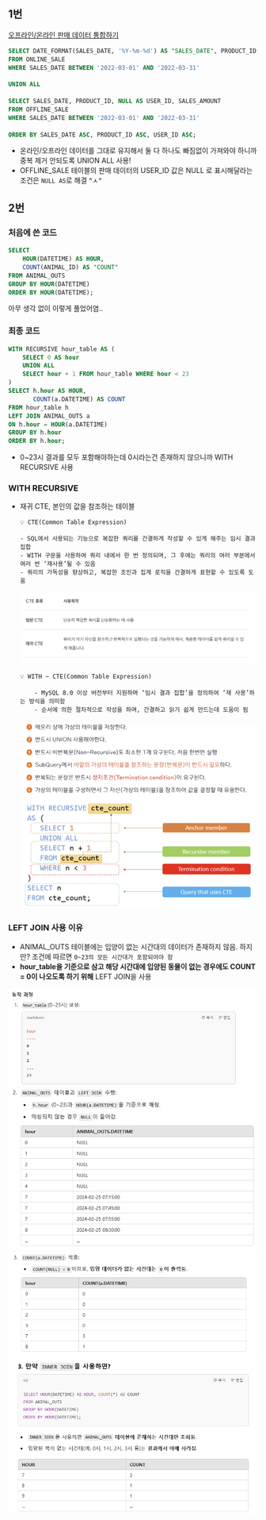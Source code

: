 ## 1번
[오프라인/온라인 판매 데이터 통합하기](https://school.programmers.co.kr/learn/courses/30/lessons/131537)

```SQL
SELECT DATE_FORMAT(SALES_DATE, '%Y-%m-%d') AS "SALES_DATE", PRODUCT_ID, USER_ID, SALES_AMOUNT
FROM ONLINE_SALE
WHERE SALES_DATE BETWEEN '2022-03-01' AND '2022-03-31'

UNION ALL

SELECT SALES_DATE, PRODUCT_ID, NULL AS USER_ID, SALES_AMOUNT
FROM OFFLINE_SALE
WHERE SALES_DATE BETWEEN '2022-03-01' AND '2022-03-31'

ORDER BY SALES_DATE ASC, PRODUCT_ID ASC, USER_ID ASC;
```

- 온라인/오프라인 데이터를 그대로 유지해서 둘 다 하나도 빠짐없이 가져와야 하니까 중복 제거 안되도록 UNION ALL 사용!
- OFFLINE_SALE 테이블의 판매 데이터의 USER_ID 값은 NULL 로 표시해달라는 조건은 ```NULL AS```로 해결 ^ㅅ^


## 2번


### 처음에 쓴 코드
```SQL
SELECT
    HOUR(DATETIME) AS HOUR,
    COUNT(ANIMAL_ID) AS "COUNT"
FROM ANIMAL_OUTS
GROUP BY HOUR(DATETIME)
ORDER BY HOUR(DATETIME);
```
아무 생각 없이 이렇게 풀었어염..

### 최종 코드
```SQL
WITH RECURSIVE hour_table AS (
    SELECT 0 AS hour
    UNION ALL
    SELECT hour + 1 FROM hour_table WHERE hour < 23
)
SELECT h.hour AS HOUR, 
       COUNT(a.DATETIME) AS COUNT
FROM hour_table h
LEFT JOIN ANIMAL_OUTS a
ON h.hour = HOUR(a.DATETIME)
GROUP BY h.hour
ORDER BY h.hour;
```
- 0~23시 결과를 모두 포함해야하는데 0시라는건 존재하지 않으니까 WITH RECURSIVE 사용

### WITH RECURSIVE
- 재귀 CTE, 본인의 값을 참조하는 테이블

    ```
    💡 CTE(Common Table Expression)

    - SQL에서 사용되는 기능으로 복잡한 쿼리를 간결하게 작성할 수 있게 해주는 임시 결과 집합
    - WITH 구문을 사용하여 쿼리 내에서 한 번 정의되며, 그 후에는 쿼리의 여러 부분에서 여러 번 ‘재사용’될 수 있음
    - 쿼리의 가독성을 향상하고, 복잡한 조인과 집계 로직을 간결하게 표현할 수 있도록 도움
    ```
    ![SQL15](./image/SQL15.png)

    ```
    💡 WITH ~ CTE(Common Table Expression)

        - MySQL 8.0 이상 버전부터 지원하며 ‘임시 결과 집합’을 정의하여 ‘재 사용’하는 방식을 의미함 
        - 순서에 의한 절차적으로 작성을 하며, 간결하고 읽기 쉽게 만드는데 도움이 됨
    ```
    ![SQL14](./image/SQL14.png)

### LEFT JOIN 사용 이유
- ANIMAL_OUTS 테이블에는 입양이 없는 시간대의 데이터가 존재하지 않음. 하지만? 조건에 따르면 ```0~23의 모든 시간대가 포함되어야 함```
- **hour_table을 기준으로 삼고 해당 시간대에 입양된 동물이 없는 경우에도 COUNT = 0이 나오도록 하기 위해** LEFT JOIN을 사용

![SQL16](./image/SQL16.png)
![SQL17](./image/SQL17.png)
![SQL18](./image/SQL18.png)
![SQL19](./image/SQL19.png)
